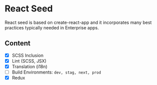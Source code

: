 # React Seed
React seed is based on create-react-app and it incorporates many best practices typically needed in Enterprise apps.

## Content
- [X] SCSS Inclusion
- [X] Lint (SCSS, JSX)
- [X] Translation (i18n)
- [ ] Build Environments: `dev, stag, next, prod`
- [X] Redux
